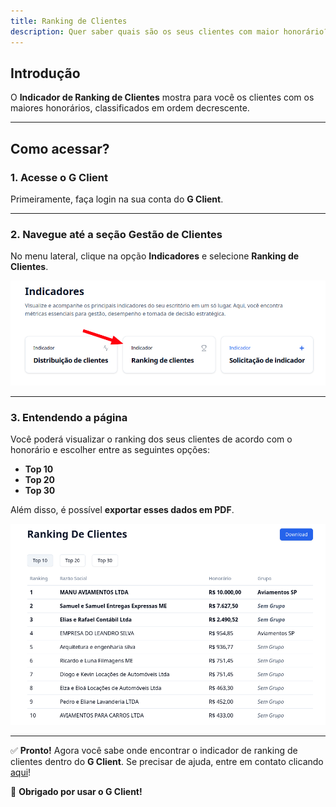 ```yaml
---
title: Ranking de Clientes
description: Quer saber quais são os seus clientes com maior honorário? Vem que eu ensino!
---
```


## Introdução

O **Indicador de Ranking de Clientes** mostra para você os clientes com os maiores honorários, classificados em ordem decrescente.

---

## Como acessar?

### 1. Acesse o G Client

Primeiramente, faça login na sua conta do **G Client**.

---

### 2. Navegue até a seção **Gestão de Clientes**

No menu lateral, clique na opção **Indicadores** e selecione **Ranking de Clientes**.

![Exemplo descrito acima](./img/customer-ranking/example-01.png)

---

### 3. Entendendo a página

Você poderá visualizar o ranking dos seus clientes de acordo com o honorário e escolher entre as seguintes opções:

- **Top 10**
- **Top 20**
- **Top 30**

Além disso, é possível **exportar esses dados em PDF**.

![Exemplo descrito acima](./img/customer-ranking/example-02.png)

---

✅ **Pronto!** Agora você sabe onde encontrar o indicador de ranking de clientes dentro do **G Client**. Se precisar de ajuda, entre em contato clicando [aqui](https://api.whatsapp.com/send?phone=5544997046569&text=Preciso%20de%20ajuda%20sobre%20um%20tutorial)!

🎉 **Obrigado por usar o G Client!**

